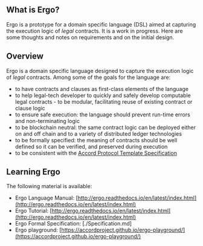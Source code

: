 ## What is Ergo?

Ergo is a prototype for a domain specific language (DSL) aimed at
capturing the execution logic of *legal* contracts. It is a work in
progress. Here are some thoughts and notes on requirements and on the
initial design.

## Overview

Ergo is a domain specific language designed to capture the execution
logic of *legal* contracts. Among some of the goals for the language
are:
- to have contracts and clauses as first-class elements of the language
- to help legal-tech developer to quickly and safely develop computable legal contracts - to be modular, facilitating reuse of existing contract or clause logic
- to ensure safe execution: the language should prevent run-time errors and non-terminating logic
- to be blockchain neutral: the same contract logic can be deployed either on and off chain and to a variety of distributed ledger technologies
- to be formally specified: the meaning of contracts should be well defined so it can be verified, and preserved during execution
- to be consistent with the [Accord Protocol Template Specification](https://docs.google.com/document/d/1UacA_r2KGcBA2D4voDgGE8jqid-Uh4Dt09AE-shBKR0)

## Learning Ergo

The following material is available:

- Ergo Language Manual: [http://ergo.readthedocs.io/en/latest/index.html](http://ergo.readthedocs.io/en/latest/index.html)
- Ergo Tutorial: [http://ergo.readthedocs.io/en/latest/index.html](http://ergo.readthedocs.io/en/latest/index.html)
- Ergo Formal Specification: [./Specification.md]
- Ergo playground: [https://accordproject.github.io/ergo-playground/](https://accordproject.github.io/ergo-playground/)

